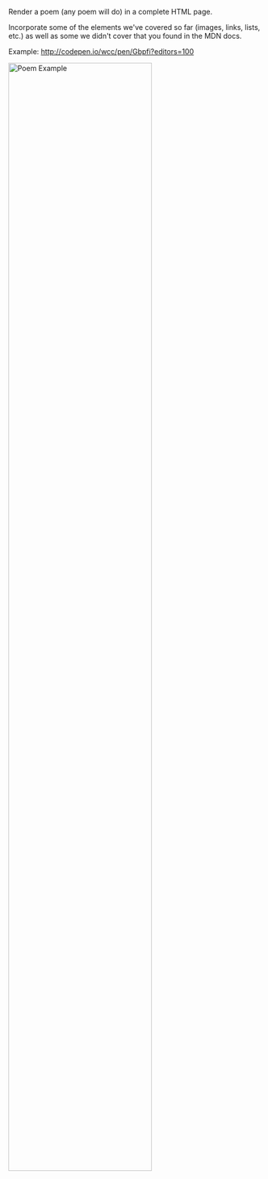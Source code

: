 

Render a poem (any poem will do) in a complete HTML page. 

Incorporate some of the elements we've covered so far (images, links, lists, etc.) as well as some we didn't cover that you found in the MDN docs.

Example: <http://codepen.io/wcc/pen/Gbpfi?editors=100>

<img src='http://making-the-internet.s3.amazonaws.com/html-shel-silverstein-poem.png?@2x' class='' style='width:75%' alt='Poem Example'>
